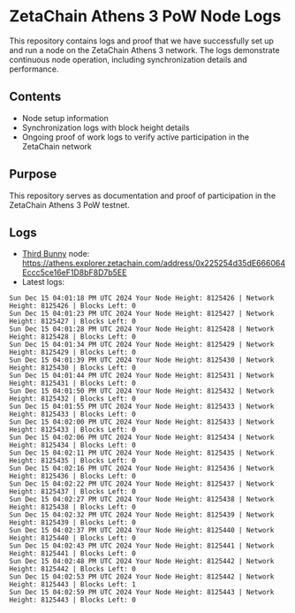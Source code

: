 # ZetaChain Athens 3 PoW Node Logs
This repository contains logs and proof that we have successfully set up and run a node on the ZetaChain Athens 3 network. The logs demonstrate continuous node operation, including synchronization details and performance.

## Contents
- Node setup information
- Synchronization logs with block height details
- Ongoing proof of work logs to verify active participation in the ZetaChain network

## Purpose
This repository serves as documentation and proof of participation in the ZetaChain Athens 3 PoW testnet.

## Logs

- [Third Bunny](https://thirdbunny.xyz/) node: https://athens.explorer.zetachain.com/address/0x225254d35dE666064Eccc5ce16eF1D8bF8D7b5EE
- Latest logs:
```
Sun Dec 15 04:01:18 PM UTC 2024 Your Node Height: 8125426 | Network Height: 8125426 | Blocks Left: 0
Sun Dec 15 04:01:23 PM UTC 2024 Your Node Height: 8125427 | Network Height: 8125427 | Blocks Left: 0
Sun Dec 15 04:01:28 PM UTC 2024 Your Node Height: 8125428 | Network Height: 8125428 | Blocks Left: 0
Sun Dec 15 04:01:34 PM UTC 2024 Your Node Height: 8125429 | Network Height: 8125429 | Blocks Left: 0
Sun Dec 15 04:01:39 PM UTC 2024 Your Node Height: 8125430 | Network Height: 8125430 | Blocks Left: 0
Sun Dec 15 04:01:44 PM UTC 2024 Your Node Height: 8125431 | Network Height: 8125431 | Blocks Left: 0
Sun Dec 15 04:01:50 PM UTC 2024 Your Node Height: 8125432 | Network Height: 8125432 | Blocks Left: 0
Sun Dec 15 04:01:55 PM UTC 2024 Your Node Height: 8125433 | Network Height: 8125433 | Blocks Left: 0
Sun Dec 15 04:02:00 PM UTC 2024 Your Node Height: 8125433 | Network Height: 8125433 | Blocks Left: 0
Sun Dec 15 04:02:06 PM UTC 2024 Your Node Height: 8125434 | Network Height: 8125434 | Blocks Left: 0
Sun Dec 15 04:02:11 PM UTC 2024 Your Node Height: 8125435 | Network Height: 8125435 | Blocks Left: 0
Sun Dec 15 04:02:16 PM UTC 2024 Your Node Height: 8125436 | Network Height: 8125436 | Blocks Left: 0
Sun Dec 15 04:02:22 PM UTC 2024 Your Node Height: 8125437 | Network Height: 8125437 | Blocks Left: 0
Sun Dec 15 04:02:27 PM UTC 2024 Your Node Height: 8125438 | Network Height: 8125438 | Blocks Left: 0
Sun Dec 15 04:02:32 PM UTC 2024 Your Node Height: 8125439 | Network Height: 8125439 | Blocks Left: 0
Sun Dec 15 04:02:37 PM UTC 2024 Your Node Height: 8125440 | Network Height: 8125440 | Blocks Left: 0
Sun Dec 15 04:02:43 PM UTC 2024 Your Node Height: 8125441 | Network Height: 8125441 | Blocks Left: 0
Sun Dec 15 04:02:48 PM UTC 2024 Your Node Height: 8125442 | Network Height: 8125442 | Blocks Left: 0
Sun Dec 15 04:02:53 PM UTC 2024 Your Node Height: 8125442 | Network Height: 8125443 | Blocks Left: 1
Sun Dec 15 04:02:59 PM UTC 2024 Your Node Height: 8125443 | Network Height: 8125443 | Blocks Left: 0
```
